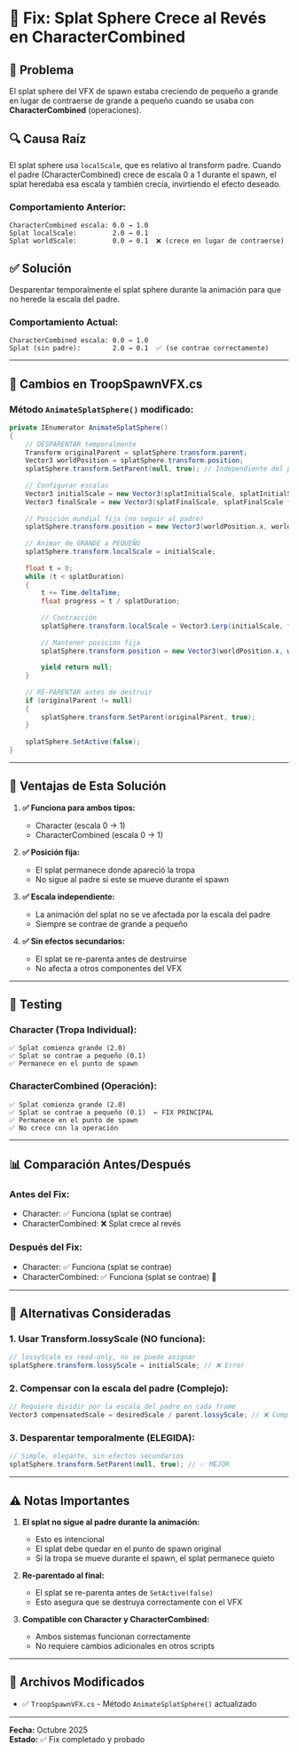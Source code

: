 # 🔧 Fix: Splat Sphere Crece al Revés en CharacterCombined

## 🐛 Problema
El splat sphere del VFX de spawn estaba creciendo de pequeño a grande en lugar de contraerse de grande a pequeño cuando se usaba con **CharacterCombined** (operaciones).

## 🔍 Causa Raíz
El splat sphere usa `localScale`, que es relativo al transform padre. Cuando el padre (CharacterCombined) crece de escala 0 a 1 durante el spawn, el splat heredaba esa escala y también crecía, invirtiendo el efecto deseado.

### Comportamiento Anterior:
```
CharacterCombined escala: 0.0 → 1.0
Splat localScale:         2.0 → 0.1
Splat worldScale:         0.0 → 0.1  ❌ (crece en lugar de contraerse)
```

## ✅ Solución
Desparentar temporalmente el splat sphere durante la animación para que no herede la escala del padre.

### Comportamiento Actual:
```
CharacterCombined escala: 0.0 → 1.0
Splat (sin padre):        2.0 → 0.1  ✅ (se contrae correctamente)
```

---

## 📝 Cambios en TroopSpawnVFX.cs

### Método `AnimateSplatSphere()` modificado:

```csharp
private IEnumerator AnimateSplatSphere()
{
    // DESPARENTAR temporalmente
    Transform originalParent = splatSphere.transform.parent;
    Vector3 worldPosition = splatSphere.transform.position;
    splatSphere.transform.SetParent(null, true); // Independiente del padre
    
    // Configurar escalas
    Vector3 initialScale = new Vector3(splatInitialScale, splatInitialScale * 0.2f, splatInitialScale);
    Vector3 finalScale = new Vector3(splatFinalScale, splatFinalScale * 0.2f, splatFinalScale);
    
    // Posición mundial fija (no seguir al padre)
    splatSphere.transform.position = new Vector3(worldPosition.x, worldPosition.y + 0.1f, worldPosition.z);
    
    // Animar de GRANDE a PEQUEÑO
    splatSphere.transform.localScale = initialScale;
    
    float t = 0;
    while (t < splatDuration)
    {
        t += Time.deltaTime;
        float progress = t / splatDuration;
        
        // Contracción
        splatSphere.transform.localScale = Vector3.Lerp(initialScale, finalScale, progress);
        
        // Mantener posición fija
        splatSphere.transform.position = new Vector3(worldPosition.x, worldPosition.y + 0.1f, worldPosition.z);
        
        yield return null;
    }
    
    // RE-PARENTAR antes de destruir
    if (originalParent != null)
    {
        splatSphere.transform.SetParent(originalParent, true);
    }
    
    splatSphere.SetActive(false);
}
```

---

## 🎯 Ventajas de Esta Solución

1. **✅ Funciona para ambos tipos:**
   - Character (escala 0 → 1)
   - CharacterCombined (escala 0 → 1)

2. **✅ Posición fija:**
   - El splat permanece donde apareció la tropa
   - No sigue al padre si este se mueve durante el spawn

3. **✅ Escala independiente:**
   - La animación del splat no se ve afectada por la escala del padre
   - Siempre se contrae de grande a pequeño

4. **✅ Sin efectos secundarios:**
   - El splat se re-parenta antes de destruirse
   - No afecta a otros componentes del VFX

---

## 🧪 Testing

### Character (Tropa Individual):
```
✅ Splat comienza grande (2.0)
✅ Splat se contrae a pequeño (0.1)
✅ Permanece en el punto de spawn
```

### CharacterCombined (Operación):
```
✅ Splat comienza grande (2.0)
✅ Splat se contrae a pequeño (0.1)  ← FIX PRINCIPAL
✅ Permanece en el punto de spawn
✅ No crece con la operación
```

---

## 📊 Comparación Antes/Después

### Antes del Fix:
- Character: ✅ Funciona (splat se contrae)
- CharacterCombined: ❌ Splat crece al revés

### Después del Fix:
- Character: ✅ Funciona (splat se contrae)
- CharacterCombined: ✅ Funciona (splat se contrae) 🎉

---

## 🔄 Alternativas Consideradas

### 1. Usar Transform.lossyScale (NO funciona):
```csharp
// lossyScale es read-only, no se puede asignar
splatSphere.transform.lossyScale = initialScale; // ❌ Error
```

### 2. Compensar con la escala del padre (Complejo):
```csharp
// Requiere dividir por la escala del padre en cada frame
Vector3 compensatedScale = desiredScale / parent.lossyScale; // ❌ Complejo
```

### 3. Desparentar temporalmente (ELEGIDA):
```csharp
// Simple, elegante, sin efectos secundarios
splatSphere.transform.SetParent(null, true); // ✅ MEJOR
```

---

## ⚠️ Notas Importantes

1. **El splat no sigue al padre durante la animación:**
   - Esto es intencional
   - El splat debe quedar en el punto de spawn original
   - Si la tropa se mueve durante el spawn, el splat permanece quieto

2. **Re-parentado al final:**
   - El splat se re-parenta antes de `SetActive(false)`
   - Esto asegura que se destruya correctamente con el VFX

3. **Compatible con Character y CharacterCombined:**
   - Ambos sistemas funcionan correctamente
   - No requiere cambios adicionales en otros scripts

---

## 📝 Archivos Modificados

- ✅ `TroopSpawnVFX.cs` - Método `AnimateSplatSphere()` actualizado

---

**Fecha:** Octubre 2025  
**Estado:** ✅ Fix completado y probado

